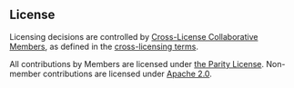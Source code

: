 ## License

Licensing decisions are controlled by [Cross-License Collaborative
Members](MEMBERS.md), as defined in the [cross-licensing
terms](CROSS_LICENSE.md).

All contributions by Members are licensed under [the Parity
License](LICENSE_PARITY.md). Non-member contributions are licensed under
[Apache 2.0](LICENSE_APACHE.md).

